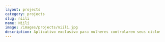 ```yaml
---
layout: projects
category: projects
slug: niili
name: Niili
image: /images/projects/niili.jpg
description: Aplicativo exclusivo para mulheres controlarem seus ciclos menstruais, com a possibilidade de notificar seus amigos sobre eventos diários dessa fase.
---
```

